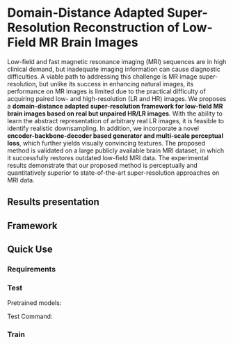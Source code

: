 # Domain-Distance Adapted Super-Resolution Reconstruction of Low-Field MR Brain Images
  Low-field and fast magnetic resonance imaging (MRI) sequences are in high clinical demand, but inadequate imaging information can cause diagnostic difficulties. A viable path to addressing this challenge is MR image super-resolution, but unlike its success in enhancing natural images, its performance on MR images is limited due to the practical difficulty of acquiring paired low- and high-resolution (LR and HR) images.
  We proposes a **domain-distance adapted super-resolution framework for low-field MR brain images based on real but unpaired HR/LR images**. With the ability to learn the abstract representation of arbitrary real LR images, it is feasible to identify realistic downsampling. In addition, we incorporate a novel **encoder-backbone-decoder based generator and multi-scale perceptual loss**, which further yields visually convincing textures. 
  The proposed method is validated on a large publicly available brain MRI dataset, in which it successfully restores outdated low-field MRI data. The experimental results demonstrate that our proposed method is perceptually and quantitatively superior to state-of-the-art super-resolution approaches on MRI data. 
## Results presentation

## Framework

## Quick Use
### Requirements

### Test
Pretrained models:

Test Command:

### Train
